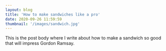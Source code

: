 ```yaml
---
layout: blog
title: 'How to make sandwiches like a pro'
date: 2020-09-26 11:59:59
thumbnail: '/images/sandwich.jpg'
---
```


This is the post body where I write about how to make a sandwich so good that will impress Gordon Ramsay.
